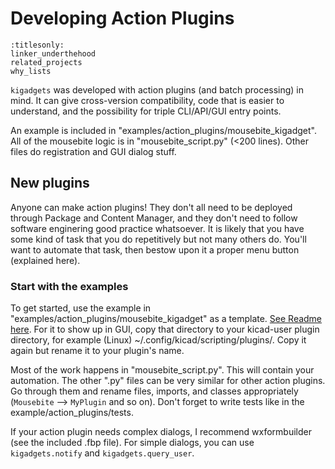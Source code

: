 # Developing Action Plugins

```{toctree}
:titlesonly:
linker_underthehood
related_projects
why_lists
```

`kigadgets` was developed with action plugins (and batch processing) in mind. It can give cross-version compatibility, code that is easier to understand, and the possibility for triple CLI/API/GUI entry points.

An example is included in "examples/action_plugins/mousebite_kigadget". All of the mousebite logic is in "mousebite_script.py" (<200 lines). Other files do registration and GUI dialog stuff.

## New plugins
Anyone can make action plugins! They don't all need to be deployed through Package and Content Manager, and they don't need to follow software enginering good practice whatsoever. It is likely that you have some kind of task that you do repetitively but not many others do. You'll want to automate that task, then bestow upon it a proper menu button (explained here).

### Start with the examples
To get started, use the example in "examples/action_plugins/mousebite_kigadget" as a template. [See Readme here](./mousebite_readme). For it to show up in GUI, copy that directory to your kicad-user plugin directory, for example (Linux) ~/.config/kicad/scripting/plugins/. Copy it again but rename it to your plugin's name.

Most of the work happens in "mousebite_script.py". This will contain your automation. The other ".py" files can be very similar for other action plugins. Go through them and rename files, imports, and classes appropriately (`Mousebite` --> `MyPlugin` and so on). Don't forget to write tests like in the example/action_plugins/tests.

If your action plugin needs complex dialogs, I recommend wxformbuilder (see the included .fbp file). For simple dialogs, you can use `kigadgets.notify` and `kigadgets.query_user`.

